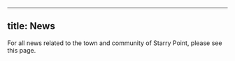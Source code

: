 
---
title: News
---

For all news related to the town and community of Starry Point, please see this page.
